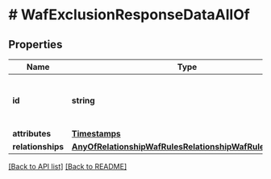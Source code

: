 # # WafExclusionResponseDataAllOf

## Properties

Name | Type | Description | Notes
------------ | ------------- | ------------- | -------------
**id** | **string** | Alphanumeric string identifying a WAF exclusion. | [optional] [readonly] 
**attributes** | [**Timestamps**](Timestamps.md) |  | [optional] 
**relationships** | [**AnyOfRelationshipWafRulesRelationshipWafRuleRevisions**](AnyOfRelationshipWafRulesRelationshipWafRuleRevisions.md) |  | [optional] 


[[Back to API list]](../../README.md#endpoints) [[Back to README]](../../README.md)

